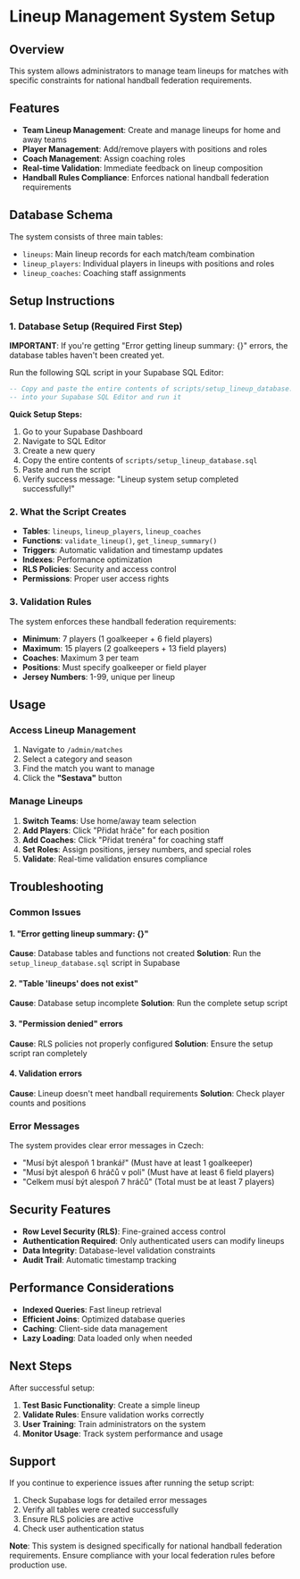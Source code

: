 # Lineup Management System Setup

## Overview
This system allows administrators to manage team lineups for matches with specific constraints for national handball federation requirements.

## Features
- **Team Lineup Management**: Create and manage lineups for home and away teams
- **Player Management**: Add/remove players with positions and roles
- **Coach Management**: Assign coaching roles
- **Real-time Validation**: Immediate feedback on lineup composition
- **Handball Rules Compliance**: Enforces national handball federation requirements

## Database Schema
The system consists of three main tables:
- `lineups`: Main lineup records for each match/team combination
- `lineup_players`: Individual players in lineups with positions and roles
- `lineup_coaches`: Coaching staff assignments

## Setup Instructions

### 1. Database Setup (Required First Step)
**IMPORTANT**: If you're getting "Error getting lineup summary: {}" errors, the database tables haven't been created yet.

Run the following SQL script in your Supabase SQL Editor:

```sql
-- Copy and paste the entire contents of scripts/setup_lineup_database.sql
-- into your Supabase SQL Editor and run it
```

**Quick Setup Steps:**
1. Go to your Supabase Dashboard
2. Navigate to SQL Editor
3. Create a new query
4. Copy the entire contents of `scripts/setup_lineup_database.sql`
5. Paste and run the script
6. Verify success message: "Lineup system setup completed successfully!"

### 2. What the Script Creates
- **Tables**: `lineups`, `lineup_players`, `lineup_coaches`
- **Functions**: `validate_lineup()`, `get_lineup_summary()`
- **Triggers**: Automatic validation and timestamp updates
- **Indexes**: Performance optimization
- **RLS Policies**: Security and access control
- **Permissions**: Proper user access rights

### 3. Validation Rules
The system enforces these handball federation requirements:
- **Minimum**: 7 players (1 goalkeeper + 6 field players)
- **Maximum**: 15 players (2 goalkeepers + 13 field players)
- **Coaches**: Maximum 3 per team
- **Positions**: Must specify goalkeeper or field player
- **Jersey Numbers**: 1-99, unique per lineup

## Usage

### Access Lineup Management
1. Navigate to `/admin/matches`
2. Select a category and season
3. Find the match you want to manage
4. Click the **"Sestava"** button

### Manage Lineups
1. **Switch Teams**: Use home/away team selection
2. **Add Players**: Click "Přidat hráče" for each position
3. **Add Coaches**: Click "Přidat trenéra" for coaching staff
4. **Set Roles**: Assign positions, jersey numbers, and special roles
5. **Validate**: Real-time validation ensures compliance

## Troubleshooting

### Common Issues

#### 1. "Error getting lineup summary: {}"
**Cause**: Database tables and functions not created
**Solution**: Run the `setup_lineup_database.sql` script in Supabase

#### 2. "Table 'lineups' does not exist"
**Cause**: Database setup incomplete
**Solution**: Run the complete setup script

#### 3. "Permission denied" errors
**Cause**: RLS policies not properly configured
**Solution**: Ensure the setup script ran completely

#### 4. Validation errors
**Cause**: Lineup doesn't meet handball requirements
**Solution**: Check player counts and positions

### Error Messages
The system provides clear error messages in Czech:
- "Musí být alespoň 1 brankář" (Must have at least 1 goalkeeper)
- "Musí být alespoň 6 hráčů v poli" (Must have at least 6 field players)
- "Celkem musí být alespoň 7 hráčů" (Total must be at least 7 players)

## Security Features
- **Row Level Security (RLS)**: Fine-grained access control
- **Authentication Required**: Only authenticated users can modify lineups
- **Data Integrity**: Database-level validation constraints
- **Audit Trail**: Automatic timestamp tracking

## Performance Considerations
- **Indexed Queries**: Fast lineup retrieval
- **Efficient Joins**: Optimized database queries
- **Caching**: Client-side data management
- **Lazy Loading**: Data loaded only when needed

## Next Steps
After successful setup:
1. **Test Basic Functionality**: Create a simple lineup
2. **Validate Rules**: Ensure validation works correctly
3. **User Training**: Train administrators on the system
4. **Monitor Usage**: Track system performance and usage

## Support
If you continue to experience issues after running the setup script:
1. Check Supabase logs for detailed error messages
2. Verify all tables were created successfully
3. Ensure RLS policies are active
4. Check user authentication status

**Note**: This system is designed specifically for national handball federation requirements. Ensure compliance with your local federation rules before production use.
